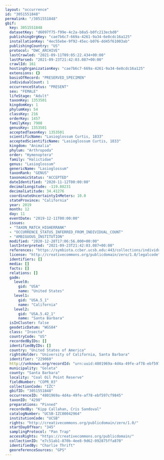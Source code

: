 ```yaml
---
layout: "occurrence"
id: "3051551848"
permalink: "/3051551848"
gbif:
  key: 3051551848
  datasetKey: "d6097f75-f99e-4c2a-b8a5-b0fc213ecbd0"
  publishingOrgKey: "cae7b6c7-669a-4261-9a34-6e8cdc16a125"
  installationKey: "4ec55ebe-9f92-45ec-b076-dd45f61003ab"
  publishingCountry: "US"
  protocol: "DWC_ARCHIVE"
  lastCrawled: "2021-09-11T09:05:22.434+00:00"
  lastParsed: "2021-09-23T21:42:03.087+00:00"
  crawlId: 161
  hostingOrganizationKey: "cae7b6c7-669a-4261-9a34-6e8cdc16a125"
  extensions: {}
  basisOfRecord: "PRESERVED_SPECIMEN"
  individualCount: 1
  occurrenceStatus: "PRESENT"
  sex: "FEMALE"
  lifeStage: "Adult"
  taxonKey: 1353501
  kingdomKey: 1
  phylumKey: 54
  classKey: 216
  orderKey: 1457
  familyKey: 7908
  genusKey: 1353501
  acceptedTaxonKey: 1353501
  scientificName: "Lasioglossum Curtis, 1833"
  acceptedScientificName: "Lasioglossum Curtis, 1833"
  kingdom: "Animalia"
  phylum: "Arthropoda"
  order: "Hymenoptera"
  family: "Halictidae"
  genus: "Lasioglossum"
  genericName: "Lasioglossum"
  taxonRank: "GENUS"
  taxonomicStatus: "ACCEPTED"
  dateIdentified: "2020-11-12T00:00:00"
  decimalLongitude: -119.88231
  decimalLatitude: 34.41276
  coordinateUncertaintyInMeters: 10.0
  stateProvince: "California"
  year: 2019
  month: 12
  day: 11
  eventDate: "2019-12-11T00:00:00"
  issues:
  - "TAXON_MATCH_HIGHERRANK"
  - "OCCURRENCE_STATUS_INFERRED_FROM_INDIVIDUAL_COUNT"
  - "AMBIGUOUS_INSTITUTION"
  modified: "2020-12-28T17:06:56.000+00:00"
  lastInterpreted: "2021-09-23T21:42:03.087+00:00"
  references: "https://symbiota.ccber.ucsb.edu:443/collections/individual/index.php?occid=229060"
  license: "http://creativecommons.org/publicdomain/zero/1.0/legalcode"
  identifiers: []
  media: []
  facts: []
  relations: []
  gadm:
    level0:
      gid: "USA"
      name: "United States"
    level1:
      gid: "USA.5_1"
      name: "California"
    level2:
      gid: "USA.5.42_1"
      name: "Santa Barbara"
  isInCluster: false
  geodeticDatum: "WGS84"
  class: "Insecta"
  countryCode: "US"
  recordedByIDs: []
  identifiedByIDs: []
  country: "United States of America"
  rightsHolder: "University of California, Santa Barbara"
  identifier: "229060"
  http://unknown.org/recordId: "urn:uuid:4801969a-4d4a-49fe-af78-ebf597cf9845"
  municipality: "Goleta"
  county: "Santa Barbara"
  locality: "Coal Oil Point Reserve"
  fieldNumber: "COPR_03"
  collectionCode: "IZC"
  gbifID: "3051551848"
  occurrenceID: "4801969a-4d4a-49fe-af78-ebf597cf9845"
  taxonID: "4298"
  preparations: "Pinned"
  recordedBy: "Kipp Callahan, Cris Sandoval"
  catalogNumber: "UCSB-IZC00042964"
  institutionCode: "UCSB"
  rights: "http://creativecommons.org/publicdomain/zero/1.0/"
  startDayOfYear: "345"
  samplingProtocol: "Pan Trap"
  accessRights: "https://creativecommons.org/publicdomain/"
  collectionID: "e7c51ab1-870b-4ee8-9d62-092875ffa870"
  identifiedBy: "Charlie Thrift"
  georeferenceSources: "GPS"
---
```

